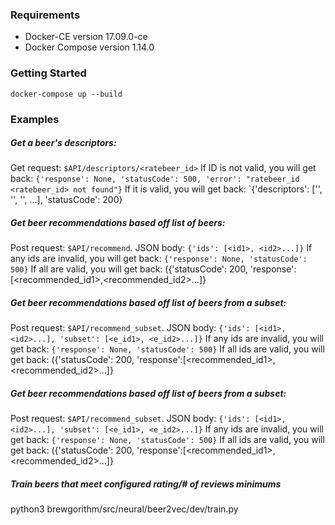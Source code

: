 ### Requirements
* Docker-CE version 17.09.0-ce
* Docker Compose version 1.14.0

### Getting Started

```
docker-compose up --build
```

### Examples
##### Get a beer's descriptors:
Get request: `$API/descriptors/<ratebeer_id>`
If ID is not valid, you will get back:
`{'response': None, 'statusCode': 500, 'error': "ratebeer_id <ratebeer_id> not found"}`
If it is valid, you will get back:
`{'descriptors': ['<descriptor1>', '<descriptor2>', '<descriptor3>', ...], 'statusCode': 200}

##### Get beer recommendations based off list of beers:
Post request: `$API/recommend`.
JSON body: `{'ids': [<id1>, <id2>...]}`
If any ids are invalid, you will get back:
`{'response': None, 'statusCode': 500}`
If all are valid, you will get back:
({'statusCode': 200, 'response':[<recommended_id1>,<recommended_id2>...]}


##### Get beer recommendations based off list of beers from a subset:
Post request: `$API/recommend_subset`.
JSON body: `{'ids': [<id1>, <id2>...], 'subset': [<e_id1>, <e_id2>...]}`
If any ids are invalid, you will get back:
`{'response': None, 'statusCode': 500}`
If all ids are valid, you will get back:
({'statusCode': 200, 'response':[<recommended_id1>,<recommended_id2>...]}

##### Get beer recommendations based off list of beers from a subset:
Post request: `$API/recommend_subset`.
JSON body: `{'ids': [<id1>, <id2>...], 'subset': [<e_id1>, <e_id2>...]}`
If any ids are invalid, you will get back:
`{'response': None, 'statusCode': 500}`
If all ids are valid, you will get back:
({'statusCode': 200, 'response':[<recommended_id1>,<recommended_id2>...]}

##### Train beers that meet configured rating/# of reviews minimums
python3 brewgorithm/src/neural/beer2vec/dev/train.py
